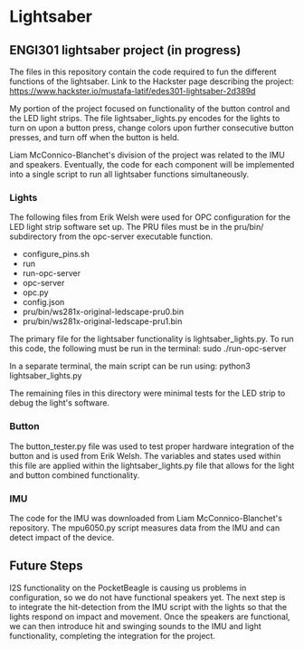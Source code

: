 # Lightsaber
## ENGI301 lightsaber project (in progress)

The files in this repository contain the code required to fun the different functions of the lightsaber.
Link to the Hackster page describing the project: https://www.hackster.io/mustafa-latif/edes301-lightsaber-2d389d

My portion of the project focused on functionality of the button control and the LED light strips. The file lightsaber_lights.py encodes for the lights to turn on upon a button press, change colors upon further consecutive button presses, and turn off when the button is held.

Liam McConnico-Blanchet's division of the project was related to the IMU and speakers. Eventually, the code for each component will be implemented into a single script to run all lightsaber functions simultaneously.

### **Lights**

The following files from Erik Welsh were used for OPC configuration for the LED light strip software set up. The PRU files must be in the pru/bin/ subdirectory from the opc-server executable function.
- configure_pins.sh
- run
- run-opc-server
- opc-server
- opc.py
- config.json
- pru/bin/ws281x-original-ledscape-pru0.bin
- pru/bin/ws281x-original-ledscape-pru1.bin

The primary file for the lightsaber functionality is lightsaber_lights.py. To run this code, the following must be run in the terminal:
sudo ./run-opc-server

In a separate terminal, the main script can be run using:
python3 lightsaber_lights.py

The remaining files in this directory were minimal tests for the LED strip to debug the light's software.

### **Button**

The button_tester.py file was used to test proper hardware integration of the button and is used from Erik Welsh. The variables and states used within this file are applied within the lightsaber_lights.py file that allows for the light and button combined functionality.

### **IMU**

The code for the IMU was downloaded from Liam McConnico-Blanchet's repository. The mpu6050.py script measures data from the IMU and can detect impact of the device.

## Future Steps

I2S functionality on the PocketBeagle is causing us problems in configuration, so we do not have functional speakers yet. The next step is to integrate the hit-detection from the IMU script with the lights so that the lights respond on impact and movement. Once the speakers are functional, we can then introduce hit and swinging sounds to the IMU and light functionality, completing the integration for the project.

